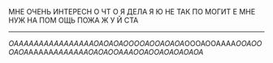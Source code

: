 МНЕ ОЧЕНЬ ИНТЕРЕСН О ЧТ О Я ДЕЛА Я Ю НЕ ТАК ПО МОГИТ Е МНЕ НУЖ НА ПОМ ОЩЬ ПОЖА Ж У Й СТА
________________________________________________________________________________________
*ОААААААААААААААААОАОАОАООООАООАОАОА*ОООАООАААА*ООАОООАОА*ААААА*АААААААОАОАООАААООАООАОАОАОАОА*